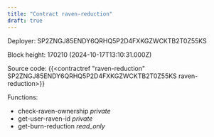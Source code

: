 ```yaml
---
title: "Contract raven-reduction"
draft: true
---
```

Deployer: SP2ZNGJ85ENDY6QRHQ5P2D4FXKGZWCKTB2T0Z55KS


 



Block height: 170210 (2024-10-17T13:10:31.000Z)

Source code: {{<contractref "raven-reduction" SP2ZNGJ85ENDY6QRHQ5P2D4FXKGZWCKTB2T0Z55KS raven-reduction>}}

Functions:

* check-raven-ownership _private_
* get-user-raven-id _private_
* get-burn-reduction _read_only_
